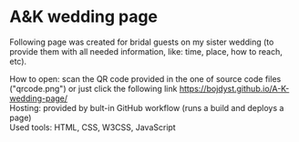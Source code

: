 # A&K wedding page
Following page was created for bridal guests on my sister wedding (to provide them with all needed information, like: time, place, how to reach, etc).

How to open: scan the QR code provided in the one of source code files ("qrcode.png") or just click the following link https://bojdyst.github.io/A-K-wedding-page/ \
Hosting: provided by bult-in GitHub workflow (runs a build and deploys a page)\
Used tools: HTML, CSS, W3CSS, JavaScript
